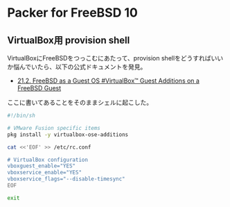 # Packer for FreeBSD 10

## VirtualBox用 provision shell

VirtualBoxにFreeBSDをつっこむにあたって、provision shellをどうすればいいか悩んでいたら、以下の公式ドキュメントを発見。

* [21.2. FreeBSD as a Guest OS #VirtualBox™ Guest Additions on a FreeBSD Guest](http://www.freebsd.org/doc/handbook/virtualization-guest.html#virtualization-guest-virtualbox-guest-additions)

ここに書いてあることをそのままシェルに起こした。

```sh
#!/bin/sh

# VMware Fusion specific items
pkg install -y virtualbox-ose-additions

cat <<'EOF' >> /etc/rc.conf

# VirtualBox configuration
vboxguest_enable="YES"
vboxservice_enable="YES"
vboxservice_flags="--disable-timesync"
EOF

exit
```